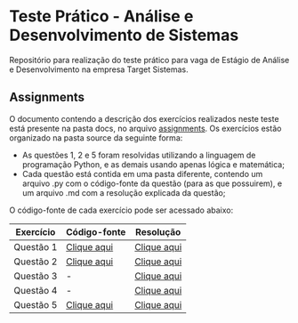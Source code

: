 # Teste Prático - Análise e Desenvolvimento de Sistemas

Repositório para realização do teste prático para vaga de Estágio de Análise e Desenvolvimento na empresa Target Sistemas.

## Assignments

O documento contendo a descrição dos exercícios realizados neste teste está presente na pasta docs, no arquivo [assignments](docs/assignments.md). Os exercícios estão organizado na pasta source da seguinte forma:

* As questões 1, 2 e 5 foram resolvidas utilizando a linguagem de programação Python, e as demais usando apenas lógica e matemática;
* Cada questão está contida em uma pasta diferente, contendo um arquivo .py com o código-fonte da questão (para as que possuirem), e um arquivo .md com a resolução explicada da questão;

O código-fonte de cada exercício pode ser acessado abaixo:

Exercício |                   Código-fonte                        |                         Resolução
----------|-------------------------------------------------------|------------------------------------------------------
Questão 1 | [Clique aqui](/answers/assignment%201/assignment1.py) | [Clique aqui](/answers/assignment%201/assignment1.md)
Questão 2 | [Clique aqui](/answers/assignment%202/assignment2.py) | [Clique aqui](/answers/assignment%202/assignment2.md)
Questão 3 | - | [Clique aqui](/answers/assignment%203/assignment3.md)
Questão 4 | - | [Clique aqui](/answers/assignment%204/assignment4.md)
Questão 5 | [Clique aqui](/answers/assignment%205/assignment5.py) | [Clique aqui](/answers/assignment%205/assignment5.md)